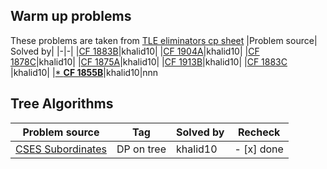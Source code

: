 ## Warm up problems
These problems are taken from [TLE eliminators cp sheet](https://www.tle-eliminators.com/cp-sheet)
|Problem source| Solved by|
|-|-|
|[CF 1883B](https://codeforces.com/problemset/problem/1883/B)|khalid10|
|[CF 1904A](https://codeforces.com/problemset/problem/1904/A)|khalid10|
|[CF 1878C](https://codeforces.com/problemset/problem/1878/C)|khalid10|
|[CF 1875A](https://codeforces.com/problemset/problem/1875/A)|khalid10|
|[CF 1913B](https://codeforces.com/problemset/problem/1913/B)|khalid10|
|[CF 1883C](https://codeforces.com/contest/1883/problem/C)   |khalid10|
|[* **CF 1855B**](https://codeforces.com/problemset/problem/1855/B)|khalid10|nnn

## Tree Algorithms
| Problem source | Tag | Solved by | Recheck |
| --- | --- | --- | --- |
| [CSES Subordinates](https://cses.fi/problemset/task/1674) | DP on tree | khalid10 | - [x] done |
